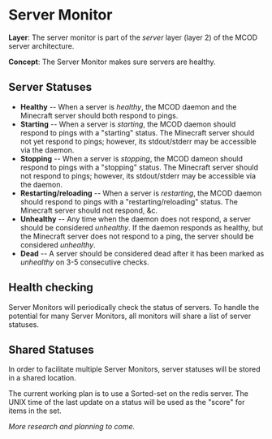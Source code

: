 # Server Monitor

**Layer**: The server monitor is part of the *server* layer (layer 2) of the MCOD server architecture.

**Concept**: The Server Monitor makes sure servers are healthy.

## Server Statuses

- **Healthy** -- When a server is *healthy*, the MCOD daemon and the Minecraft server should both respond to pings.
- **Starting** -- When a server is *starting*, the MCOD daemon should respond to pings with a "starting" status. The Minecraft server should not yet respond to pings; however, its stdout/stderr may be accessible via the daemon.
- **Stopping** -- When a server is *stopping*, the MCOD dameon should respond to pings with a "stopping" status. The Minecraft server should not respond to pings; however, its stdout/stderr may be accessible via the daemon.
- **Restarting/reloading** -- When a server is *restarting*, the MCOD daemon should respond to pings with a "restarting/reloading" status. The Minecraft server should not respond, &c.
- **Unhealthy** -- Any time when the daemon does not respond, a server should be considered *unhealthy*. If the daemon responds as healthy, but the Minecraft server does not respond to a ping, the server should be considered *unhealthy*.
- **Dead** -- A server should be considered dead after it has been marked as *unhealthy* on 3-5 consecutive checks.

## Health checking

Server Monitors will periodically check the status of servers.
To handle the potential for many Server Monitors, all monitors will share a list of server statuses.

## Shared Statuses

In order to facilitate multiple Server Monitors, server statuses will be stored in a shared location.

The current working plan is to use a Sorted-set on the redis server.
The UNIX time of the last update on a status will be used as the "score" for items in the set.

*More research and planning to come.*
